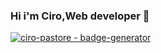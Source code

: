 ### Hi i'm Ciro,Web developer 👋
[![ciro-pastore - badge-generator](https://img.shields.io/static/v1?label=ciro-pastore&message=badge-generator&color=white&logo=github)](https://github.com/ciro-pastore/badge-generator "Go to GitHub repo")
<!--
**ciro-pastore/ciro-pastore** is a ✨ _special_ ✨ repository because its `README.md` (this file) appears on your GitHub profile.

Here are some ideas to get you started:

- 🔭 I’m currently working on ...
- 🌱 I’m currently learning ...
- 👯 I’m looking to collaborate on ...
- 🤔 I’m looking for help with ...
- 💬 Ask me about ...
- 📫 How to reach me: ...
- 😄 Pronouns: ...
- ⚡ Fun fact: ...
-->
